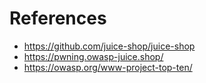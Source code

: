 ﻿# References
- https://github.com/juice-shop/juice-shop
- https://pwning.owasp-juice.shop/
- https://owasp.org/www-project-top-ten/
